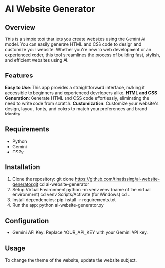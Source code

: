 # AI Website Generator

## Overview
This is a simple tool that lets you create websites using the Gemini AI model. You can easily generate HTML and CSS code to design and customize your website. Whether you're new to web development or an experienced coder, this tool streamlines the process of building fast, stylish, and efficient websites using AI.

## Features

**Easy to Use**: This app provides a straightforward interface, making it accessible to beginners and experienced developers alike.
**HTML and CSS Generation**: Generate HTML and CSS code effortlessly, eliminating the need to write code from scratch.
**Customization**: Customize your website's design, layout, fonts, and colors to match your preferences and brand identity.

## Requirements
- Python
- Gemini
- DSPy

## Installation
1. Clone the repository:
    git clone https://github.com/tinatissing/ai-website-generator.git
    cd ai-website-generator
2. Setup Virtual Environment
    python -m venv venv (name of the virtual environment)
    cd venv
    Scripts/Activate (for Windows)
    cd ..
3. Install dependencies:
    pip install -r requirements.txt
4. Run the app:
    python ai-website-generator.py

## Configuration
- Gemini API Key: Replace YOUR_API_KEY with your Gemini API key.

## Usage
To change the theme of the website, update the website subject.

